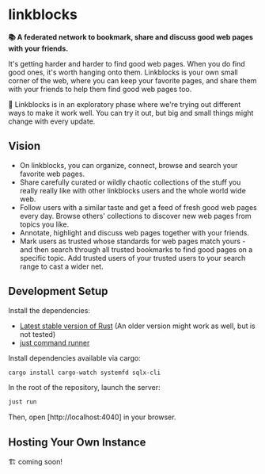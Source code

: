 # linkblocks

**📚 A federated network to bookmark, share and discuss good web pages with your friends.**

It's getting harder and harder to find good web pages. When you do find good ones, it's worth hanging onto them. Linkblocks is your own small corner of the web, where you can keep your favorite pages, and share them with your friends to help them find good web pages too. 

🔭 Linkblocks is in an exploratory phase where we're trying out different ways to make it work well. You can try it out, but big and small things might change with every update.

## Vision

- On linkblocks, you can organize, connect, browse and search your favorite web pages.
- Share carefully curated or wildly chaotic collections of the stuff you really really like with other linkblocks users and the whole world wide web. 
- Follow users with a similar taste and get a feed of fresh good web pages every day. Browse others' collections to discover new web pages from topics you like.
- Annotate, highlight and discuss web pages together with your friends.
- Mark users as trusted whose standards for web pages match yours - and then search through all trusted bookmarks to find good pages on a specific topic. Add trusted users of your trusted users to your search range to cast a wider net.

## Development Setup

Install the dependencies:

- [Latest stable version of Rust](https://www.rust-lang.org/learn/get-started) (An older version might work as well, but is not tested)
- [just command runner](https://just.systems/man/en/chapter_1.html)

Install dependencies available via cargo:

```sh
cargo install cargo-watch systemfd sqlx-cli
```

In the root of the repository, launch the server:

```sh
just run
```

Then, open [http://localhost:4040] in your browser.

## Hosting Your Own Instance

🏗️ coming soon!
